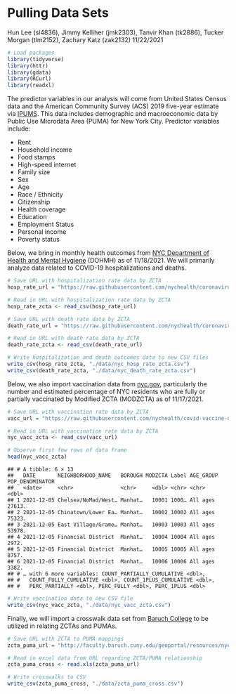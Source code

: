 Pulling Data Sets
================
Hun Lee (sl4836), Jimmy Kelliher (jmk2303), Tanvir Khan (tk2886), Tucker
Morgan (tlm2152), Zachary Katz (zak2132)
11/22/2021

``` r
# Load packages
library(tidyverse)
library(httr)
library(gdata)
library(RCurl)
library(readxl)
```

The predictor variables in our analysis will come from United States
Census data and the American Community Survey (ACS) 2019 five-year
estimate via [IPUMS](https://usa.ipums.org/usa/). This data includes
demographic and macroeconomic data by Public Use Microdata Area (PUMA)
for New York City. Predictor variables include:

-   Rent
-   Household income
-   Food stamps
-   High-speed internet
-   Family size
-   Sex
-   Age
-   Race / Ethnicity
-   Citizenship
-   Health coverage
-   Education
-   Employment Status
-   Personal income
-   Poverty status

Below, we bring in monthly health outcomes from [NYC Department of
Health and Mental
Hygiene](https://github.com/nychealth/coronavirus-data) (DOHMH) as of
11/18/2021. We will primarily analyze data related to COVID-19
hospitalizations and deaths.

``` r
# Save URL with hospitalization rate data by ZCTA
hosp_rate_url = "https://raw.githubusercontent.com/nychealth/coronavirus-data/master/trends/hosprate-by-modzcta.csv"

# Read in URL with hospitalization rate data by ZCTA
hosp_rate_zcta <- read_csv(hosp_rate_url)

# Save URL with death rate data by ZCTA
death_rate_url = "https://raw.githubusercontent.com/nychealth/coronavirus-data/master/trends/deathrate-by-modzcta.csv"

# Read in URL with death rate data by ZCTA
death_rate_zcta <- read_csv(death_rate_url)
```

``` r
# Write hospitalization and death outcomes data to new CSV files
write_csv(hosp_rate_zcta, "./data/nyc_hosp_rate_zcta.csv")
write_csv(death_rate_zcta, "./data/nyc_death_rate_zcta.csv")
```

Below, we also import vaccination data from
[nyc.gov](https://www1.nyc.gov/site/doh/covid/covid-19-data-vaccines.page),
particularly the number and estimated percentage of NYC residents who
are fully or partially vaccinated by Modified ZCTA (MODZCTA) as of
11/17/2021.

``` r
# Save URL with vaccination rate data by ZCTA
vacc_url = "https://raw.githubusercontent.com/nychealth/covid-vaccine-data/main/people/coverage-by-modzcta-allages.csv"

# Read in URL with vaccination rate data by ZCTA
nyc_vacc_zcta <- read_csv(vacc_url)

# Observe first few rows of data frame
head(nyc_vacc_zcta)
```

    ## # A tibble: 6 × 13
    ##   DATE       NEIGHBORHOOD_NAME   BOROUGH MODZCTA Label AGE_GROUP POP_DENOMINATOR
    ##   <date>     <chr>               <chr>     <dbl> <chr> <chr>               <dbl>
    ## 1 2021-12-05 Chelsea/NoMad/West… Manhat…   10001 1000… All ages           27613.
    ## 2 2021-12-05 Chinatown/Lower Ea… Manhat…   10002 10002 All ages           75323.
    ## 3 2021-12-05 East Village/Grame… Manhat…   10003 10003 All ages           53978.
    ## 4 2021-12-05 Financial District  Manhat…   10004 10004 All ages            2972.
    ## 5 2021-12-05 Financial District  Manhat…   10005 10005 All ages            8757.
    ## 6 2021-12-05 Financial District  Manhat…   10006 10006 All ages            3382.
    ## # … with 6 more variables: COUNT_PARTIALLY_CUMULATIVE <dbl>,
    ## #   COUNT_FULLY_CUMULATIVE <dbl>, COUNT_1PLUS_CUMULATIVE <dbl>,
    ## #   PERC_PARTIALLY <dbl>, PERC_FULLY <dbl>, PERC_1PLUS <dbl>

``` r
# Write vaccination data to new CSV file
write_csv(nyc_vacc_zcta, "./data/nyc_vacc_zcta.csv")
```

Finally, we will import a crosswalk data set from [Baruch
College](https://www.baruch.cuny.edu/confluence/display/geoportal/NYC+Geographies)
to be utilized in relating ZCTAs and PUMAs.

``` r
# Save URL with ZCTA to PUMA mappings
zcta_puma_url = "http://faculty.baruch.cuny.edu/geoportal/resources/nyc_geog/nyc_zcta10_to_puma10.xls"

# Read in excel data from URL regarding ZCTA/PUMA relationship
zcta_puma_cross <- read.xls(zcta_puma_url)
```

``` r
# Write crosswalks to CSV
write_csv(zcta_puma_cross, "./data/zcta_puma_cross.csv")
```
